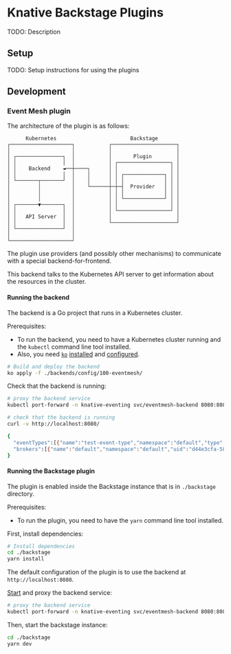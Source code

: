 # Knative Backstage Plugins

TODO: Description

## Setup

TODO: Setup instructions for using the plugins

## Development

### Event Mesh plugin

The architecture of the plugin is as follows:
```
      Kubernetes                        Backstage
┌────────────────────┐           ┌─────────────────────┐
│                    │           │                     │
│ ┌───────────────┐  │           │       Plugin        │
│ │               │  │           │ ┌─────────────────┐ │
│ │    Backend    ◄──┼────┐      │ │                 │ │
│ │               │  │    │      │ │ ┌─────────────┐ │ │
│ └───────┬───────┘  │    │      │ │ │             │ │ │
│         │          │    └──────┼─┼─┤  Provider   │ │ │
│         │          │           │ │ │             │ │ │
│         │          │           │ │ └─────────────┘ │ │
│ ┌───────▼───────┐  │           │ │                 │ │
│ │               │  │           │ └─────────────────┘ │
│ │   API Server  │  │           │                     │
│ │               │  │           └─────────────────────┘
│ └───────────────┘  │
│                    │
└────────────────────┘
```

The plugin use providers (and possibly other mechanisms) to communicate with a special backend-for-frontend.

This backend talks to the Kubernetes API server to get information about the resources in the cluster.

#### Running the backend

The backend is a Go project that runs in a Kubernetes cluster.

Prerequisites:
- To run the backend, you need to have a Kubernetes cluster running and the `kubectl` command line tool installed.
- Also, you need [`ko`](https://github.com/ko-build/ko) [installed](https://ko.build/install/) and [configured](https://ko.build/configuration/#basic-configuration).

```bash
# Build and deploy the backend
ko apply -f ./backends/config/100-eventmesh/
```

Check that the backend is running:
```bash
# proxy the backend service
kubectl port-forward -n knative-eventing svc/eventmesh-backend 8080:8080

# check that the backend is running
curl -v http://localhost:8080/

{
  "eventTypes":[{"name":"test-event-type","namespace":"default","type":"foo","uid":"8a44f223-c2e5-4cc1-a578-cc81c6ea2898"}],
  "brokers":[{"name":"default","namespace":"default","uid":"d44e3cfa-5866-43fd-a8ed-b3a3436beecd"}]
}
```

#### Running the Backstage plugin

The plugin is enabled inside the Backstage instance that is in `./backstage` directory.

Prerequisites:
- To run the plugin, you need to have the `yarn` command line tool installed.

First, install dependencies:
```bash
# Install dependencies
cd ./backstage
yarn install
```

The default configuration of the plugin is to use the backend at `http://localhost:8080`.

[Start](#running-the-backend) and proxy the backend service:
```bash
# proxy the backend service
kubectl port-forward -n knative-eventing svc/eventmesh-backend 8080:8080
```

Then, start the backstage instance:
```bash
cd ./backstage
yarn dev
```

